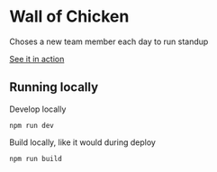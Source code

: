 # Wall of Chicken

Choses a new team member each day to run standup

[See it in action](http://wallofchicken.netlify.com/)

## Running locally

Develop locally

```
npm run dev
```

Build locally, like it would during deploy

```
npm run build
```
